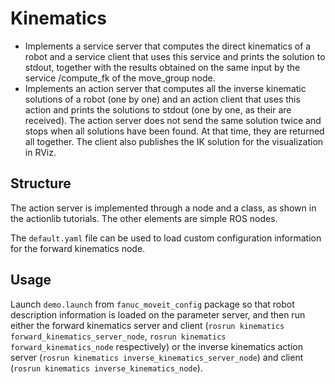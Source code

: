 # Kinematics

- Implements a service server that computes the direct kinematics of a robot and a service client that uses this service and prints the solution to stdout, together with the results obtained on the same input by the service /compute_fk of the move_group node.
- Implements an action server that computes all the inverse kinematic solutions of a robot (one by one) and an action client that uses this action and prints the solutions to stdout (one by one, as their are received). The action server does not send the same solution twice and stops when all solutions have been found. At that time, they are returned all together. The client also publishes the IK solution for the visualization in RViz.

## Structure

The action server is implemented through a node and a class, as shown in the actionlib tutorials. The other elements are simple ROS nodes.

The `default.yaml` file can be used to load custom configuration information for the forward kinematics node.

## Usage

Launch `demo.launch` from `fanuc_moveit_config` package so that robot description information is loaded on the parameter server, and then run either the forward kinematics server and client (`rosrun kinematics forward_kinematics_server_node`, `rosrun kinematics forward_kinematics_node` respectively) or the inverse kinematics action server (`rosrun kinematics inverse_kinematics_server_node`) and client (`rosrun kinematics inverse_kinematics_node`).
